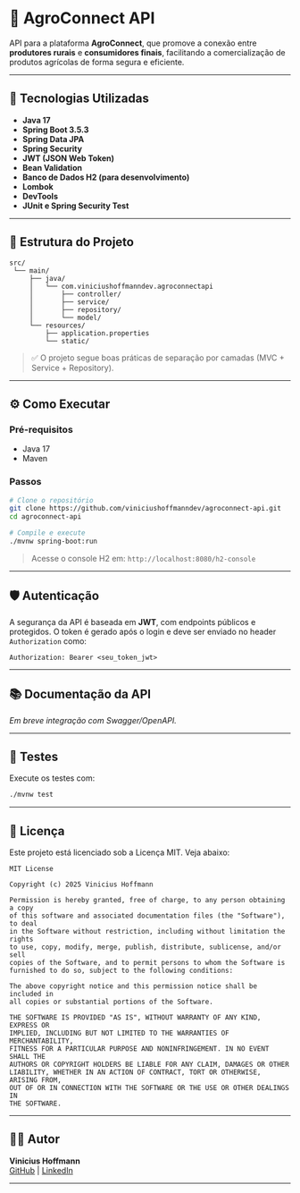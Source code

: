 # 🌱 AgroConnect API

API para a plataforma **AgroConnect**, que promove a conexão entre **produtores rurais** e **consumidores finais**, facilitando a comercialização de produtos agrícolas de forma segura e eficiente.

---

## 🚀 Tecnologias Utilizadas

- **Java 17**
- **Spring Boot 3.5.3**
- **Spring Data JPA**
- **Spring Security**
- **JWT (JSON Web Token)**
- **Bean Validation**
- **Banco de Dados H2 (para desenvolvimento)**
- **Lombok**
- **DevTools**
- **JUnit e Spring Security Test**

---

## 📁 Estrutura do Projeto

```
src/
 └── main/
     ├── java/
     │   └── com.viniciushoffmanndev.agroconnectapi
     │       ├── controller/
     │       ├── service/
     │       ├── repository/
     │       └── model/
     └── resources/
         ├── application.properties
         └── static/
```

> ✅ O projeto segue boas práticas de separação por camadas (MVC + Service + Repository).

---

## ⚙️ Como Executar

### Pré-requisitos
- Java 17
- Maven

### Passos

```bash
# Clone o repositório
git clone https://github.com/viniciushoffmanndev/agroconnect-api.git
cd agroconnect-api

# Compile e execute
./mvnw spring-boot:run
```

> Acesse o console H2 em: `http://localhost:8080/h2-console`

---

## 🛡️ Autenticação

A segurança da API é baseada em **JWT**, com endpoints públicos e protegidos. O token é gerado após o login e deve ser enviado no header `Authorization` como:

```
Authorization: Bearer <seu_token_jwt>
```

---

## 📚 Documentação da API

*Em breve integração com Swagger/OpenAPI.*

---

## 🧪 Testes

Execute os testes com:

```bash
./mvnw test
```

---

## 🧾 Licença

Este projeto está licenciado sob a Licença MIT. Veja abaixo:

```
MIT License

Copyright (c) 2025 Vinicius Hoffmann

Permission is hereby granted, free of charge, to any person obtaining a copy
of this software and associated documentation files (the "Software"), to deal
in the Software without restriction, including without limitation the rights  
to use, copy, modify, merge, publish, distribute, sublicense, and/or sell      
copies of the Software, and to permit persons to whom the Software is         
furnished to do so, subject to the following conditions:                       

The above copyright notice and this permission notice shall be included in    
all copies or substantial portions of the Software.                           

THE SOFTWARE IS PROVIDED "AS IS", WITHOUT WARRANTY OF ANY KIND, EXPRESS OR    
IMPLIED, INCLUDING BUT NOT LIMITED TO THE WARRANTIES OF MERCHANTABILITY,      
FITNESS FOR A PARTICULAR PURPOSE AND NONINFRINGEMENT. IN NO EVENT SHALL THE   
AUTHORS OR COPYRIGHT HOLDERS BE LIABLE FOR ANY CLAIM, DAMAGES OR OTHER        
LIABILITY, WHETHER IN AN ACTION OF CONTRACT, TORT OR OTHERWISE, ARISING FROM, 
OUT OF OR IN CONNECTION WITH THE SOFTWARE OR THE USE OR OTHER DEALINGS IN     
THE SOFTWARE.
```

---

## 👨‍💻 Autor

**Vinicius Hoffmann**  
[GitHub](https://github.com/viniciushoffmanndev) | [LinkedIn](https://www.linkedin.com/in/viniciushoffmanndev)

---
